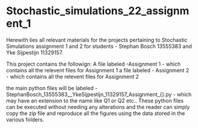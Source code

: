# Stochastic_simulations_22_assignment_1

Herewith lies all relevant materials for the projects pertaining to Stochastic Simulations assignment 1 and 2
for students - Stephan Bosch 13555383 and Yke Sijpestijn 11329157.

This project contains the followign:
A file labeled -Assignment 1 -  which contains all the relevent files for Assignment 1
a file labeled - Assignment 2 -  which contains all the relevent files for Assignment 2

the main python files will be labeled - StephanBosch_13555383__YkeSijpestijn_11329157_Assignment_{}.py - which may have an extension to the name like Q1 or Q2 etc.. These python files can be executed without needing any alterations and the reader can simply copy the zip file and reproduce all the figures using the data stored in the various folders.



